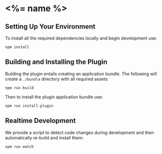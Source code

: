# <%= name %>

## Setting Up Your Environment

To install all the required dependencies locally and begin development use:

```
npm install
```

## Building and Installing the Plugin

Building the plugin entails creating an application bundle. The following will create a `./bundle` directory with all required assets:

```
npm run build
```

Then to install the plugin application bundle use:

```
npm run install-plugin
```

## Realtime Development

We provide a script to detect code changes during development and then automatically re-build and install them:

```
npm run watch
```
